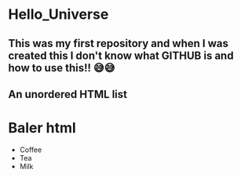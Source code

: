 # Hello_Universe

## This was my first repository and when I was created this I don't know what GITHUB is and how to use this!! 😅😅


<!DOCTYPE html>
<html>
<body>

<h2>An unordered HTML list</h2>
  <h1> Baler html </h1>
 
<ul>
  <li>Coffee</li>
  <li>Tea</li>
  <li>Milk</li>
</ul>  

</body>
</html>
